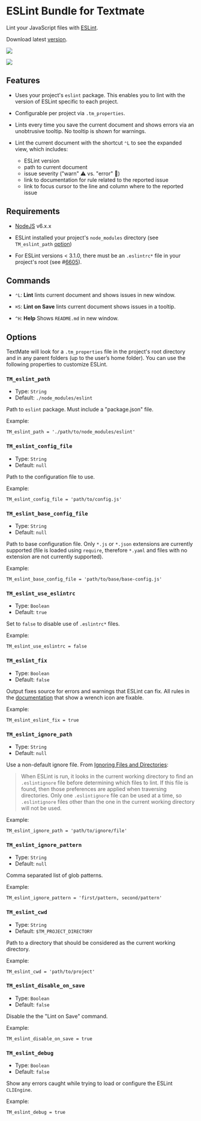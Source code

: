 # ESLint Bundle for Textmate #

Lint your JavaScript files with [ESLint](http://eslint.org).

Download latest [version](https://github.com/ryanfitzer/eslint.tmbundle/releases/latest).

![](Support/images/screenshot-window.png)

![](Support/images/screenshot-tooltip.png)



## Features ##

  - Uses your project's `eslint` package. This enables you to lint with the version of ESLint specific to each project.

  - Configurable per project via `.tm_properties`.

  - Lints every time you save the current document and shows errors via an unobtrusive tooltip. No tooltip is shown for warnings.

  - Lint the current document with the shortcut `⌃L` to see the expanded view, which includes:
    - ESLint version
    - path to current document
    - issue severity ("warn" ⚠️ vs. "error" 🚫️)
    - link to documentation for rule related to the reported issue
    - link to focus cursor to the line and column where to the reported issue



## Requirements ##

  - [NodeJS](https://nodejs.org) v6.x.x

  - ESLint installed your project's `node_modules` directory (see `TM_eslint_path` [option](#tm_eslint_path))

  - For ESLint versions < 3.1.0, there must be an `.eslintrc*` file in your project's root (see #[6605](https://github.com/eslint/eslint/issues/6605)).



## Commands ##

  - `⌃L`: **Lint** lints current document and shows issues in new window.

  - `⌘S`: **Lint on Save** lints current document shows issues in a tooltip.

  - `^H`: **Help** Shows `README.md` in new window.



## Options ##

TextMate will look for a `.tm_properties` file in the project's root directory and in any parent folders (up to the user’s home folder). You can use the following properties to customize ESLint.


### `TM_eslint_path` ###

  - Type: `String`
  - Default: `./node_modules/eslint`

Path to `eslint` package. Must include a "package.json" file.

Example:

```
TM_eslint_path = './path/to/node_modules/eslint'
```


### `TM_eslint_config_file` ###

  - Type: `String`
  - Default: `null`

Path to the configuration file to use.

Example:

```
TM_eslint_config_file = 'path/to/config.js'
```


### `TM_eslint_base_config_file` ###

  - Type: `String`
  - Default: `null`

Path to base configuration file. Only `*.js` or `*.json` extensions are currently supported (file is loaded using `require`, therefore `*.yaml` and files with no extension are not currently supported).

Example:

```
TM_eslint_base_config_file = 'path/to/base/base-config.js'
```


### `TM_eslint_use_eslintrc` ###

  - Type: `Boolean`
  - Default: `true`

Set to `false` to disable use of `.eslintrc*` files.

Example:

```
TM_eslint_use_eslintrc = false
```


### `TM_eslint_fix` ###

  - Type: `Boolean`
  - Default: `false`

Output fixes source for errors and warnings that ESLint can fix. All rules in the [documentation](http://eslint.org/docs/rules) that show a wrench icon are fixable.

Example:

```
TM_eslint_eslint_fix = true
```


### `TM_eslint_ignore_path` ###

  - Type: `String`
  - Default: `null`

Use a non-default ignore file. From [Ignoring Files and Directories](http://eslint.org/docs/user-guide/configuring#ignoring-files-and-directories):

> When ESLint is run, it looks in the current working directory to find an `.eslintignore` file before determining which files to lint. If this file is found, then those preferences are applied when traversing directories. Only one `.eslintignore` file can be used at a time, so `.eslintignore` files other than the one in the current working directory will not be used.

Example:

```
TM_eslint_ignore_path = 'path/to/ignore/file'
```


### `TM_eslint_ignore_pattern` ###

  - Type: `String`
  - Default: `null`

Comma separated list of glob patterns.

Example:

```
TM_eslint_ignore_pattern = 'first/pattern, second/pattern'
```


### `TM_eslint_cwd` ###
  
  - Type: `String`
  - Default: `$TM_PROJECT_DIRECTORY`
  
Path to a directory that should be considered as the current working directory.

Example:

```
TM_eslint_cwd = 'path/to/project'
```


### `TM_eslint_disable_on_save` ###

  - Type: `Boolean`
  - Default: `false`
  
Disable the the "Lint on Save" command.

Example:

```
TM_eslint_disable_on_save = true
```


### `TM_eslint_debug` ###

  - Type: `Boolean`
  - Default: `false`
  
Show any errors caught while trying to load or configure the ESLint `CLIEngine`.

Example:

```
TM_eslint_debug = true
```
